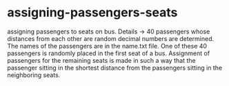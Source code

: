# assigning-passengers-seats
assigning passengers to seats on bus.
Details ->
40 passengers whose distances from each other are random decimal numbers are determined. 
The names of the passengers are in the name.txt file. 
One of these 40 passengers is randomly placed in the first seat of a bus.
Assignment of passengers for the remaining seats is made in such a way that the passenger sitting in the shortest distance 
from the passengers sitting in the neighboring seats.
